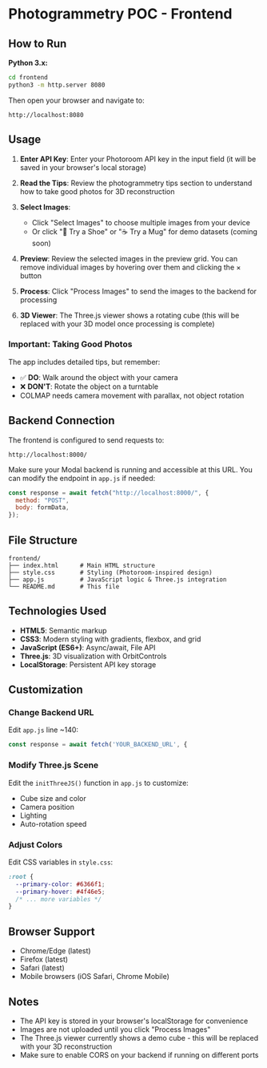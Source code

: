 # Photogrammetry POC - Frontend

## How to Run

**Python 3.x:**

```bash
cd frontend
python3 -m http.server 8080
```

Then open your browser and navigate to:

```
http://localhost:8080
```

## Usage

1. **Enter API Key**: Enter your Photoroom API key in the input field (it will be saved in your browser's local storage)

2. **Read the Tips**: Review the photogrammetry tips section to understand how to take good photos for 3D reconstruction

3. **Select Images**:

   - Click "Select Images" to choose multiple images from your device
   - Or click "👟 Try a Shoe" or "☕ Try a Mug" for demo datasets (coming soon)

4. **Preview**: Review the selected images in the preview grid. You can remove individual images by hovering over them and clicking the × button

5. **Process**: Click "Process Images" to send the images to the backend for processing

6. **3D Viewer**: The Three.js viewer shows a rotating cube (this will be replaced with your 3D model once processing is complete)

### Important: Taking Good Photos

The app includes detailed tips, but remember:

- ✅ **DO**: Walk around the object with your camera
- ❌ **DON'T**: Rotate the object on a turntable
- COLMAP needs camera movement with parallax, not object rotation

## Backend Connection

The frontend is configured to send requests to:

```
http://localhost:8000/
```

Make sure your Modal backend is running and accessible at this URL. You can modify the endpoint in `app.js` if needed:

```javascript
const response = await fetch("http://localhost:8000/", {
  method: "POST",
  body: formData,
});
```

## File Structure

```
frontend/
├── index.html      # Main HTML structure
├── style.css       # Styling (Photoroom-inspired design)
├── app.js          # JavaScript logic & Three.js integration
└── README.md       # This file
```

## Technologies Used

- **HTML5**: Semantic markup
- **CSS3**: Modern styling with gradients, flexbox, and grid
- **JavaScript (ES6+)**: Async/await, File API
- **Three.js**: 3D visualization with OrbitControls
- **LocalStorage**: Persistent API key storage

## Customization

### Change Backend URL

Edit `app.js` line ~140:

```javascript
const response = await fetch('YOUR_BACKEND_URL', {
```

### Modify Three.js Scene

Edit the `initThreeJS()` function in `app.js` to customize:

- Cube size and color
- Camera position
- Lighting
- Auto-rotation speed

### Adjust Colors

Edit CSS variables in `style.css`:

```css
:root {
  --primary-color: #6366f1;
  --primary-hover: #4f46e5;
  /* ... more variables */
}
```

## Browser Support

- Chrome/Edge (latest)
- Firefox (latest)
- Safari (latest)
- Mobile browsers (iOS Safari, Chrome Mobile)

## Notes

- The API key is stored in your browser's localStorage for convenience
- Images are not uploaded until you click "Process Images"
- The Three.js viewer currently shows a demo cube - this will be replaced with your 3D reconstruction
- Make sure to enable CORS on your backend if running on different ports
